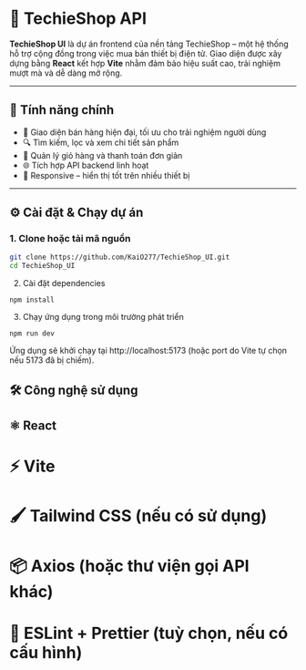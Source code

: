 # 🌟 TechieShop API

**TechieShop UI** là dự án frontend của nền tảng TechieShop – một hệ thống hỗ trợ cộng đồng trong việc mua bán thiết bị điện tử. Giao diện được xây dựng bằng **React** kết hợp **Vite** nhằm đảm bảo hiệu suất cao, trải nghiệm mượt mà và dễ dàng mở rộng.

---

## 🚀 Tính năng chính

- 🛒 Giao diện bán hàng hiện đại, tối ưu cho trải nghiệm người dùng
- 🔍 Tìm kiếm, lọc và xem chi tiết sản phẩm
- 🧾 Quản lý giỏ hàng và thanh toán đơn giản
- 🌐 Tích hợp API backend linh hoạt
- 📱 Responsive – hiển thị tốt trên nhiều thiết bị

---

## ⚙️ Cài đặt & Chạy dự án

### 1. Clone hoặc tải mã nguồn

```bash
git clone https://github.com/KaiO277/TechieShop_UI.git
cd TechieShop_UI
```

2. Cài đặt dependencies

```
npm install
```

3. Chạy ứng dụng trong môi trường phát triển

```
npm run dev
```

Ứng dụng sẽ khởi chạy tại http://localhost:5173 (hoặc port do Vite tự chọn nếu 5173 đã bị chiếm).

## 🛠 Công nghệ sử dụng

## ⚛️ React

# ⚡ Vite

# 🖌️ Tailwind CSS (nếu có sử dụng)

# 📦 Axios (hoặc thư viện gọi API khác)

# 🔧 ESLint + Prettier (tuỳ chọn, nếu có cấu hình)

